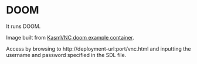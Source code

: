 DOOM
=======

It runs DOOM.

Image built from [KasmVNC doom example container](https://github.com/kasmtech/KasmVNC/tree/master/docker).

Access by browsing to http://deployment-url:port/vnc.html and inputting the username and password specified in the SDL file.
